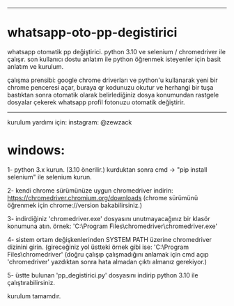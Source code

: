 __________________________________________________________________________________________

# whatsapp-oto-pp-degistirici 

whatsapp otomatik pp değiştirici. python 3.10 ve selenium / chromedriver ile çalışır.
son kullanıcı dostu anlatım ile python öğrenmek isteyenler için basit anlatım ve kurulum.

çalışma prensibi: google chrome driverları ve python'u kullanarak yeni bir chrome penceresi açar, buraya qr kodunuzu okutur ve herhangi bir tuşa bastıktan sonra otomatik olarak belirlediğiniz dosya konumundan rastgele dosyalar çekerek whatsapp profil fotonuzu otomatik değiştirir.

_________________________________________________________________________________________

kurulum yardımı için: instagram: @zewzack

# windows:

1- python 3.x kurun. (3.10 önerilir.)
   kurduktan sonra cmd -> "pip install selenium" ile selenium kurun.

2- kendi chrome sürümünüze uygun chromedriver indirin:
   https://chromedriver.chromium.org/downloads
   (chrome sürümünü öğrenmek için chrome://version bakabilirsiniz.)
   
3- indirdiğiniz 'chromedriver.exe' dosyasını unutmayacağınız bir klasör konumuna atın.
   örnek: 'C:\Program Files\chromedriver\chromedriver.exe'
   
4- sistem ortam değişkenlerinden SYSTEM PATH üzerine chromedriver dizinini girin.
   (gireceğiniz yol üstteki örnek gibi ise: 'C:\Program Files\chromedriver'
   (doğru çalışıp çalışmadığını anlamak için cmd açıp 'chromedriver' yazdıktan sonra hata almadan çıktı almanız gerekiyor.)
   
5- üstte bulunan 'pp_degistirici.py' dosyasını indirip python 3.10 ile çalıştırabilirsiniz.

kurulum tamamdır.

